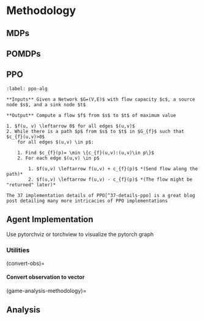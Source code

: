 # Methodology

## MDPs

## POMDPs

## PPO

```{prf:algorithm} Proximal Policy Optimization
:label: ppo-alg

**Inputs** Given a Network $G=(V,E)$ with flow capacity $c$, a source node $s$, and a sink node $t$

**Output** Compute a flow $f$ from $s$ to $t$ of maximum value

1. $f(u, v) \leftarrow 0$ for all edges $(u,v)$
2. While there is a path $p$ from $s$ to $t$ in $G_{f}$ such that $c_{f}(u,v)>0$
	for all edges $(u,v) \in p$:

	1. Find $c_{f}(p)= \min \{c_{f}(u,v):(u,v)\in p\}$
	2. For each edge $(u,v) \in p$

		1. $f(u,v) \leftarrow f(u,v) + c_{f}(p)$ *(Send flow along the path)*
		2. $f(u,v) \leftarrow f(u,v) - c_{f}(p)$ *(The flow might be "returned" later)*
```


```{note}
The 37 implementation details of PPO[^37-details-ppo] is a great blog post detailing many more intricacies of PPO implementations
```

## Agent Implementation

Use pytorchviz or torchview to visualize the pytorch graph

### Utilities

(convert-obs)=
#### Convert observation to vector

(game-analysis-methodology)=
## Analysis


[^37-details-ppo]:https://iclr-blog-track.github.io/2022/03/25/ppo-implementation-details/